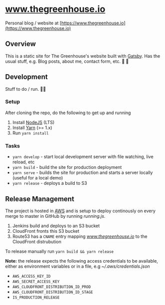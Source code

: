 # www.thegreenhouse.io
Personal blog / website at [https://www.thegreenhouse.io](https://www.thegreenhouse.io)

## Overview
This is a static site for The Greenhouse's website built with [Gatsby](https://www.gatsbyjs.org/).  Has the usual stuff, e.g. Blog posts, about me, contact form, etc.  🌟 💯

## Development
Stuff to do / run. 🏃‍♂️

### Setup
After cloning the repo, do the following to get up and running
1. Install [NodeJS](https://nodejs.org/en/) (LTS)
1. Install [Yarn](https://yarnpkg.com/en/) (>= 1.x)
1. Run `yarn install`

### Tasks
- `yarn develop` - start local development server with file watching, live reload, etc
- `yarn build` - build the site for production deployment
- `yarn serve` - builds the site for production and starts a server locally (useful for a local demo)
- `yarn release` - deploys a build to S3

## Release Management
The project is hosted in [AWS](https://aws.amazon.com/) and is setup to deploy continously on every merge to master in GitHub by running _running.js_.
1. Jenkins build and deploys to an S3 bucket
1. CloudFront fronts this S3 bucket
1. Route53 has a `CNAME` entry mapping _www.thegreenhouse.io_ to the CloudFront distrubution

To release manually run `yarn build && yarn release`

**Note:** the release expects the following access credentials to be available, either as environment variables or in a file, e.g _~/.aws/credentials.json_
- `AWS_ACCESS_KEY_ID`
- `AWS_SECRET_ACCESS_KEY`
- `AWS_CLOUDFRONT_DISTRIBUTION_ID_PROD`
- `AWS_CLOUDFRONT_DISTRIBUTION_ID_STAGE`
- `IS_PRODUCTION_RELEASE`